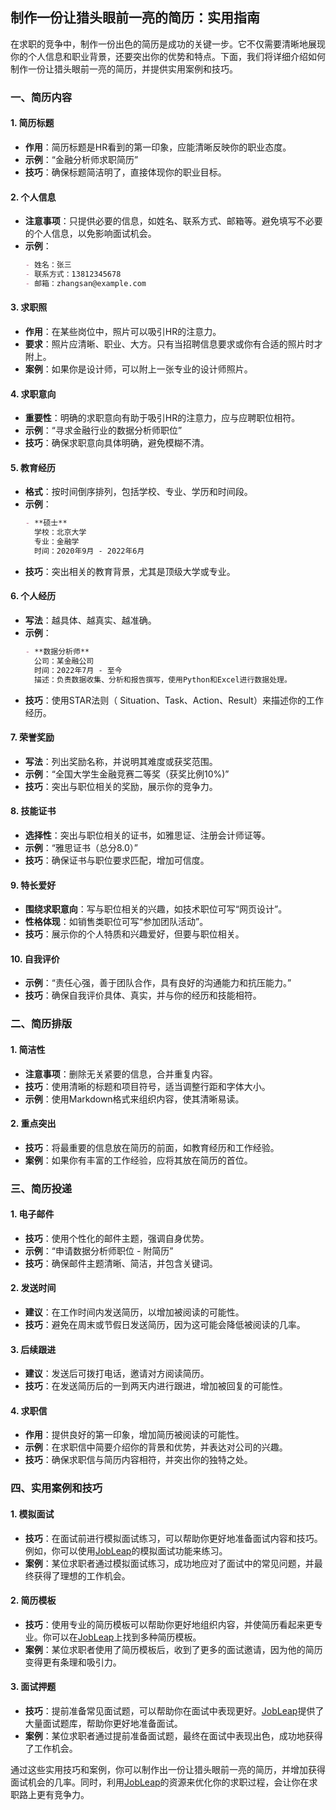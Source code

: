 ## 制作一份让猎头眼前一亮的简历：实用指南

在求职的竞争中，制作一份出色的简历是成功的关键一步。它不仅需要清晰地展现你的个人信息和职业背景，还要突出你的优势和特点。下面，我们将详细介绍如何制作一份让猎头眼前一亮的简历，并提供实用案例和技巧。

### 一、简历内容

#### 1. **简历标题**
- **作用**：简历标题是HR看到的第一印象，应能清晰反映你的职业态度。
- **示例**：“金融分析师求职简历”
- **技巧**：确保标题简洁明了，直接体现你的职业目标。

#### 2. **个人信息**
- **注意事项**：只提供必要的信息，如姓名、联系方式、邮箱等。避免填写不必要的个人信息，以免影响面试机会。
- **示例**：
  ```markdown
  - 姓名：张三
  - 联系方式：13812345678
  - 邮箱：zhangsan@example.com
  ```

#### 3. **求职照**
- **作用**：在某些岗位中，照片可以吸引HR的注意力。
- **要求**：照片应清晰、职业、大方。只有当招聘信息要求或你有合适的照片时才附上。
- **案例**：如果你是设计师，可以附上一张专业的设计师照片。

#### 4. **求职意向**
- **重要性**：明确的求职意向有助于吸引HR的注意力，应与应聘职位相符。
- **示例**：“寻求金融行业的数据分析师职位”
- **技巧**：确保求职意向具体明确，避免模糊不清。

#### 5. **教育经历**
- **格式**：按时间倒序排列，包括学校、专业、学历和时间段。
- **示例**：
  ```markdown
  - **硕士**  
    学校：北京大学  
    专业：金融学  
    时间：2020年9月 - 2022年6月
  ```
- **技巧**：突出相关的教育背景，尤其是顶级大学或专业。

#### 6. **个人经历**
- **写法**：越具体、越真实、越准确。
- **示例**：
  ```markdown
  - **数据分析师**  
    公司：某金融公司  
    时间：2022年7月 - 至今  
    描述：负责数据收集、分析和报告撰写，使用Python和Excel进行数据处理。
  ```
- **技巧**：使用STAR法则（ Situation、Task、Action、Result）来描述你的工作经历。

#### 7. **荣誉奖励**
- **写法**：列出奖励名称，并说明其难度或获奖范围。
- **示例**：“全国大学生金融竞赛二等奖（获奖比例10%)”
- **技巧**：突出与职位相关的奖励，展示你的竞争力。

#### 8. **技能证书**
- **选择性**：突出与职位相关的证书，如雅思证、注册会计师证等。
- **示例**：“雅思证书（总分8.0）”
- **技巧**：确保证书与职位要求匹配，增加可信度。

#### 9. **特长爱好**
- **围绕求职意向**：写与职位相关的兴趣，如技术职位可写“网页设计”。
- **性格体现**：如销售类职位可写“参加团队活动”。
- **技巧**：展示你的个人特质和兴趣爱好，但要与职位相关。

#### 10. **自我评价**
- **示例**：“责任心强，善于团队合作，具有良好的沟通能力和抗压能力。”
- **技巧**：确保自我评价具体、真实，并与你的经历和技能相符。

### 二、简历排版

#### 1. **简洁性**
- **注意事项**：删除无关紧要的信息，合并重复内容。
- **技巧**：使用清晰的标题和项目符号，适当调整行距和字体大小。
- **示例**：使用Markdown格式来组织内容，使其清晰易读。

#### 2. **重点突出**
- **技巧**：将最重要的信息放在简历的前面，如教育经历和工作经验。
- **案例**：如果你有丰富的工作经验，应将其放在简历的首位。

### 三、简历投递

#### 1. **电子邮件**
- **技巧**：使用个性化的邮件主题，强调自身优势。
- **示例**：“申请数据分析师职位 - 附简历”
- **技巧**：确保邮件主题清晰、简洁，并包含关键词。

#### 2. **发送时间**
- **建议**：在工作时间内发送简历，以增加被阅读的可能性。
- **技巧**：避免在周末或节假日发送简历，因为这可能会降低被阅读的几率。

#### 3. **后续跟进**
- **建议**：发送后可拨打电话，邀请对方阅读简历。
- **技巧**：在发送简历后的一到两天内进行跟进，增加被回复的可能性。

#### 4. **求职信**
- **作用**：提供良好的第一印象，增加简历被阅读的可能性。
- **示例**：在求职信中简要介绍你的背景和优势，并表达对公司的兴趣。
- **技巧**：确保求职信与简历内容相符，并突出你的独特之处。

### 四、实用案例和技巧

#### 1. **模拟面试**
- **技巧**：在面试前进行模拟面试练习，可以帮助你更好地准备面试内容和技巧。例如，你可以使用[JobLeap](https://www.jobleap.cn)的模拟面试功能来练习。
- **案例**：某位求职者通过模拟面试练习，成功地应对了面试中的常见问题，并最终获得了理想的工作机会。

#### 2. **简历模板**
- **技巧**：使用专业的简历模板可以帮助你更好地组织内容，并使简历看起来更专业。你可以在[JobLeap](https://www.jobleap.cn)上找到多种简历模板。
- **案例**：某位求职者使用了简历模板后，收到了更多的面试邀请，因为他的简历变得更有条理和吸引力。

#### 3. **面试押题**
- **技巧**：提前准备常见面试题，可以帮助你在面试中表现更好。[JobLeap](https://www.jobleap.cn)提供了大量面试题库，帮助你更好地准备面试。
- **案例**：某位求职者通过提前准备面试题，最终在面试中表现出色，成功地获得了工作机会。

通过这些实用技巧和案例，你可以制作出一份让猎头眼前一亮的简历，并增加获得面试机会的几率。同时，利用[JobLeap](https://www.jobleap.cn)的资源来优化你的求职过程，会让你在求职路上更有竞争力。